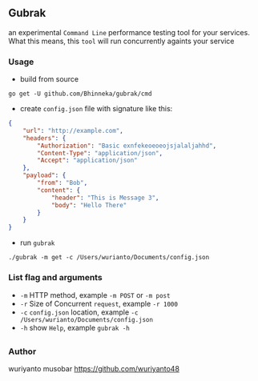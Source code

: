 ## Gubrak

an experimental `Command Line` performance testing tool for your services. What this means, this `tool` will run concurrently againts your service

### Usage

- build from source
```shell
go get -U github.com/Bhinneka/gubrak/cmd
```

- create `config.json` file with signature like this:
```json
{
    "url": "http://example.com",
    "headers": {
        "Authorization": "Basic exnfekeoeoeojsjalaljahhd",
        "Content-Type": "application/json",
        "Accept": "application/json"
    },
	"payload": {
		"from": "Bob",
		"content": {
			"header": "This is Message 3",
			"body": "Hello There"
		}
	}
}
```

- run `gubrak`
```shell
./gubrak -m get -c /Users/wurianto/Documents/config.json
```

### List flag and arguments
- `-m` HTTP method, example `-m POST` or `-m post`
- `-r` Size of Concurrent `request`, example `-r 1000`
- `-c` `config.json` location, example `-c /Users/wurianto/Documents/config.json`
- `-h` show `Help`, example `gubrak -h`

##

### Author
wuriyanto musobar https://github.com/wuriyanto48